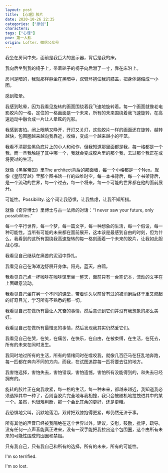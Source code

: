 ```yaml
---
layout: post
title: 【心理】胶片
date: 2020-10-26 22:35
categories: ["原创"]
characters: 
tags: ["心理"]
pov: 第一人称
origin: Lofter、微信公众号
---
```


我坐在房间中央，面前是我巨大的显示器，背后是我的床。

我向后坐到我的椅子上，带着轮子的椅子向后滑了一寸，靠在床沿上。

房间是暗的，我就那样静坐在黑暗中，双臂环抱住我的膝盖，把身体蜷缩成一小团。

感到眩晕。

我感到眩晕，因为我看见旋转的画面围绕着我飞速地旋转着。每一个画面就像老电影胶片的一格，定住的一格画面是一个未来，所有的未来围绕着我飞速旋转，在高速运动中融合成一片让人晕眩的光影。

我感到害怕。闭上眼睛又睁开，开灯又关灯，这些胶片一样的画面还在旋转，越转越快，包围圈越来越向我靠近，收缩，变成一个越来越小的牢笼。

我看不清那些黑色底片上的小人和动作，但我知道那里面都是我，每一格都是一个我，而一旦我触碰了其中哪一个，我就会变成胶片里的那个我，去过那个我正在或将要过的生活。

就像《黑客帝国》里The architect背后的那面墙，每一个小格都是一个Neo。就像《星际穿越》里那个图书馆一样的四维时空，每一本书背后，每一个书架背后，是一个流动的世界，每一个过去，每一个将来，每一个可能的世界都在他的面前展开。

可能性。Possibility. 这个词让我恐惧，让我焦虑，让我不知所措。

就像《奇异博士》里博士与古一法师的对话：“I never saw your future, only possibilities.”

每一个平行世界，每一个梦，每一篇文字，每一种想象的生活，每一个假设，每一种可能性。当所有可能的未来都在面前展开，这本该是最感到自由的时刻，但为什么，我看到的这所有围绕我高速旋转的每一格刻画着一个未来的胶片，让我如此胆战心惊。

我看见自己继续在痛苦的泥沼中挣扎。

我看见自己在海滩边舒展开身体。阳光，蓝天，白鸥。

我看见自己点一杯咖啡在咖啡馆里坐一整天，面前只有一台笔记本，流动的文字在上面肆意流动。

我看见自己坐在另一个不同的课堂，带着许久以前曾有过的被消磨后终于重又燃起的好奇目光，学习所有不熟悉的那一切。

我看见自己在做所有最让人亢奋的事情，然后意识到它们并没有我想象的那么美好。

我看见自己在做所有最憎恶的事情，然后发现我其实仍然爱它们。

我看见自己在哭，在笑，在痛苦，在快乐，在自由，在被束缚，在生活，在死去，所有的未来在同时发生。

我同时地过所有的生活，所有的情绪同时在噬咬我，就像几百匹马在狂乱地奔跑，每一匹都在奔向不同的方向，而我，在试图追踪每一匹将要去往的地方。

我害怕选择，害怕失去，害怕错误，害怕遗憾，害怕所有没能得到的，和失去已经拥有的。

旋转的胶片正在向我收紧，每一格的生活，每一种未来，都越来越近，我知道我必须选择其中一种了，否则当胶片完全地与我相撞，我只会被随机地拉拽进其中的某一个。虽然，也很难判断，那一个会比其余的更好，还是更糟。

我恐惧地尖叫，沉默地落泪，双臂把双膝抱得更紧，却仍然无济于事。

所有其他的声音已经被我隔绝在这个世界以外。建议，安慰，鼓励，批评，疏导。没有任何一点声音能真正进来，没有一双手能把我拉出这个包围圈，这个由所有未来的可能性围成的囹圄和禁锢。

只有我自己，只有我自己和所有的选择，所有的未来，所有的可能性。

I'm so terrified.

I'm so lost.

